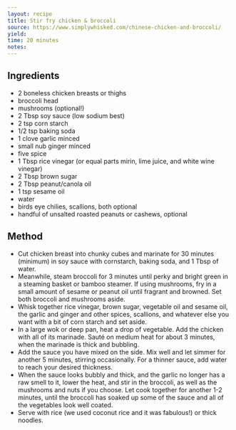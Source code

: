 ```yaml
---
layout: recipe
title: Stir fry chicken & broccoli
source: https://www.simplywhisked.com/chinese-chicken-and-broccoli/
yield:
time: 20 minutes
notes:
---
```


## Ingredients
- 2 boneless chicken breasts or thighs
- broccoli head
- mushrooms (optional!)
- 2 Tbsp soy sauce (low sodium best)
- 2 tsp corn starch
- 1/2 tsp baking soda
- 1 clove garlic minced
- small nub ginger minced
- five spice
- 1 Tbsp rice vinegar (or equal parts mirin, lime juice, and white wine vinegar)
- 2 Tbsp brown sugar
- 2 Tbsp peanut/canola oil
- 1 tsp sesame oil
- water
- birds eye chilies, scallions, both optional
- handful of unsalted roasted peanuts or cashews, optional

## Method
- Cut chicken breast into chunky cubes and marinate for 30 minutes (minimum) in soy sauce with cornstarch, baking soda, and 1 Tbsp of water.
- Meanwhile, steam broccoli for 3 minutes until perky and bright green in a steaming basket or bamboo steamer. If using mushrooms, fry in a small amount of sesame or peanut oil until fragrant and browned. Set both broccoli and mushrooms aside.
- Whisk together rice vinegar, brown sugar, vegetable oil and sesame oil, the garlic and ginger and other spices, scallions, and whatever else you want with a bit of corn starch and set aside.
- In a large wok or deep pan, heat a drop of vegetable. Add the chicken with all of its marinade. Sauté on medium heat for about 3 minutes, when the marinade is thick and bubbling.
- Add the sauce you have mixed on the side. Mix well and let simmer for another 5 minutes, stirring occasionally. For a thinner sauce, add water to reach your desired thickness.
- When the sauce looks bubbly and thick, and the garlic no longer has a raw smell to it, lower the heat, and stir in the broccoli, as well as the mushrooms and nuts if you choose. Let cook together for another 1-2 minutes, until the broccoli has soaked up some of the sauce and all of the vegetables look well coated.
- Serve with rice (we used coconut rice and it was fabulous!) or thick noodles.
